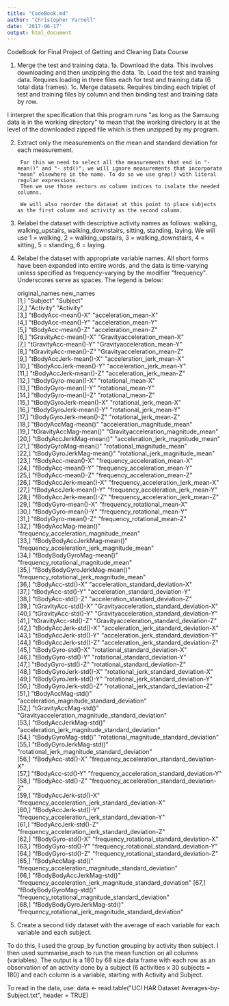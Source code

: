 ```yaml
---
title: "CodeBook.md"
author: "Christopher Yarnell"
date: '2017-06-17'
output: html_document
---
```


CodeBook for Final Project of Getting and Cleaning Data Course

1. Merge the test and training data.
        1a. Download the data. This involves downloading and then unzipping the data.
        1b. Load the test and training data. Requires loading in three files each for           test and training data (6 total data frames). 
        1c. Merge datasets. Requires binding each triplet of test and training files by         column and then binding test and training data by row.

I interpret the specification that this program runs "as long as the Samsung data is in the working directory" to mean that the working directory is at the level of the downloaded zipped file which is then unzipped by my program.

2. Extract only the measurements on the mean and standard deviation for each measurement.

        For this we need to select all the measurements that end in "- mean()" and "- std()"; we will ignore measurements that incorporate "mean" elsewhere in the name. To do so we use grep() with literal regular expressions.
        Then we use those vectors as column indices to isolate the needed columns.

        We will also reorder the dataset at this point to place subjects as the first column and activity as the second column.

3. Relabel the dataset with descriptive activity names as follows: walking, walking_upstairs, walking_downstairs, sitting, standing, laying. We will use 1 = walking, 2 = walking_upstairs, 3 = walking_downstairs, 4 = sitting, 5 = standing, 6 = laying.

4. Relabel the dataset with appropriate variable names. All short forms have been expanded into entire words, and the data is time-varying unless specified as frequency-varying by the modifier "frequency". Underscores serve as spaces. The legend is below:

      original_names                new_names                                                 
 [1,] "Subject"                     "Subject"                                                 
 [2,] "Activity"                    "Activity"                                                
 [3,] "tBodyAcc-mean()-X"           "acceleration_mean-X"                                     
 [4,] "tBodyAcc-mean()-Y"           "acceleration_mean-Y"                                     
 [5,] "tBodyAcc-mean()-Z"           "acceleration_mean-Z"                                     
 [6,] "tGravityAcc-mean()-X"        "Gravityacceleration_mean-X"                              
 [7,] "tGravityAcc-mean()-Y"        "Gravityacceleration_mean-Y"                              
 [8,] "tGravityAcc-mean()-Z"        "Gravityacceleration_mean-Z"                              
 [9,] "tBodyAccJerk-mean()-X"       "acceleration_jerk_mean-X"                                
[10,] "tBodyAccJerk-mean()-Y"       "acceleration_jerk_mean-Y"                                
[11,] "tBodyAccJerk-mean()-Z"       "acceleration_jerk_mean-Z"                                
[12,] "tBodyGyro-mean()-X"          "rotational_mean-X"                                       
[13,] "tBodyGyro-mean()-Y"          "rotational_mean-Y"                                       
[14,] "tBodyGyro-mean()-Z"          "rotational_mean-Z"                                       
[15,] "tBodyGyroJerk-mean()-X"      "rotational_jerk_mean-X"                                  
[16,] "tBodyGyroJerk-mean()-Y"      "rotational_jerk_mean-Y"                                  
[17,] "tBodyGyroJerk-mean()-Z"      "rotational_jerk_mean-Z"                                  
[18,] "tBodyAccMag-mean()"          "acceleration_magnitude_mean"                             
[19,] "tGravityAccMag-mean()"       "Gravityacceleration_magnitude_mean"                      
[20,] "tBodyAccJerkMag-mean()"      "acceleration_jerk_magnitude_mean"                        
[21,] "tBodyGyroMag-mean()"         "rotational_magnitude_mean"                               
[22,] "tBodyGyroJerkMag-mean()"     "rotational_jerk_magnitude_mean"                          
[23,] "fBodyAcc-mean()-X"           "frequency_acceleration_mean-X"                           
[24,] "fBodyAcc-mean()-Y"           "frequency_acceleration_mean-Y"                           
[25,] "fBodyAcc-mean()-Z"           "frequency_acceleration_mean-Z"                           
[26,] "fBodyAccJerk-mean()-X"       "frequency_acceleration_jerk_mean-X"                      
[27,] "fBodyAccJerk-mean()-Y"       "frequency_acceleration_jerk_mean-Y"                      
[28,] "fBodyAccJerk-mean()-Z"       "frequency_acceleration_jerk_mean-Z"                      
[29,] "fBodyGyro-mean()-X"          "frequency_rotational_mean-X"                             
[30,] "fBodyGyro-mean()-Y"          "frequency_rotational_mean-Y"                             
[31,] "fBodyGyro-mean()-Z"          "frequency_rotational_mean-Z"                             
[32,] "fBodyAccMag-mean()"          "frequency_acceleration_magnitude_mean"                   
[33,] "fBodyBodyAccJerkMag-mean()"  "frequency_acceleration_jerk_magnitude_mean"              
[34,] "fBodyBodyGyroMag-mean()"     "frequency_rotational_magnitude_mean"                     
[35,] "fBodyBodyGyroJerkMag-mean()" "frequency_rotational_jerk_magnitude_mean"                
[36,] "tBodyAcc-std()-X"            "acceleration_standard_deviation-X"                       
[37,] "tBodyAcc-std()-Y"            "acceleration_standard_deviation-Y"                       
[38,] "tBodyAcc-std()-Z"            "acceleration_standard_deviation-Z"                       
[39,] "tGravityAcc-std()-X"         "Gravityacceleration_standard_deviation-X"                
[40,] "tGravityAcc-std()-Y"         "Gravityacceleration_standard_deviation-Y"                
[41,] "tGravityAcc-std()-Z"         "Gravityacceleration_standard_deviation-Z"                
[42,] "tBodyAccJerk-std()-X"        "acceleration_jerk_standard_deviation-X"                  
[43,] "tBodyAccJerk-std()-Y"        "acceleration_jerk_standard_deviation-Y"                  
[44,] "tBodyAccJerk-std()-Z"        "acceleration_jerk_standard_deviation-Z"                  
[45,] "tBodyGyro-std()-X"           "rotational_standard_deviation-X"                         
[46,] "tBodyGyro-std()-Y"           "rotational_standard_deviation-Y"                         
[47,] "tBodyGyro-std()-Z"           "rotational_standard_deviation-Z"                         
[48,] "tBodyGyroJerk-std()-X"       "rotational_jerk_standard_deviation-X"                    
[49,] "tBodyGyroJerk-std()-Y"       "rotational_jerk_standard_deviation-Y"                    
[50,] "tBodyGyroJerk-std()-Z"       "rotational_jerk_standard_deviation-Z"                    
[51,] "tBodyAccMag-std()"           "acceleration_magnitude_standard_deviation"               
[52,] "tGravityAccMag-std()"        "Gravityacceleration_magnitude_standard_deviation"        
[53,] "tBodyAccJerkMag-std()"       "acceleration_jerk_magnitude_standard_deviation"          
[54,] "tBodyGyroMag-std()"          "rotational_magnitude_standard_deviation"                 
[55,] "tBodyGyroJerkMag-std()"      "rotational_jerk_magnitude_standard_deviation"            
[56,] "fBodyAcc-std()-X"            "frequency_acceleration_standard_deviation-X"             
[57,] "fBodyAcc-std()-Y"            "frequency_acceleration_standard_deviation-Y"             
[58,] "fBodyAcc-std()-Z"            "frequency_acceleration_standard_deviation-Z"             
[59,] "fBodyAccJerk-std()-X"        "frequency_acceleration_jerk_standard_deviation-X"        
[60,] "fBodyAccJerk-std()-Y"        "frequency_acceleration_jerk_standard_deviation-Y"        
[61,] "fBodyAccJerk-std()-Z"        "frequency_acceleration_jerk_standard_deviation-Z"        
[62,] "fBodyGyro-std()-X"           "frequency_rotational_standard_deviation-X"               
[63,] "fBodyGyro-std()-Y"           "frequency_rotational_standard_deviation-Y"               
[64,] "fBodyGyro-std()-Z"           "frequency_rotational_standard_deviation-Z"               
[65,] "fBodyAccMag-std()"           "frequency_acceleration_magnitude_standard_deviation"     
[66,] "fBodyBodyAccJerkMag-std()"   "frequency_acceleration_jerk_magnitude_standard_deviation"
[67,] "fBodyBodyGyroMag-std()"      "frequency_rotational_magnitude_standard_deviation"       
[68,] "fBodyBodyGyroJerkMag-std()"  "frequency_rotational_jerk_magnitude_standard_deviation" 

5. Create a second tidy dataset with the average of each variable for each variable and each subject.

To do this, I used the group_by function grouping by activity then subject. I then used summarise_each to run the mean function on all columns (variables). The output is a 180 by 68 size data frame with each row as an observation of an activity done by a subject (6 activities x 30 subjects = 180) and each column is a variable, starting with Activity and Subject. 

To read in the data, use: data <- read.table("UCI HAR Dataset Averages-by-Subject.txt", header = TRUE)